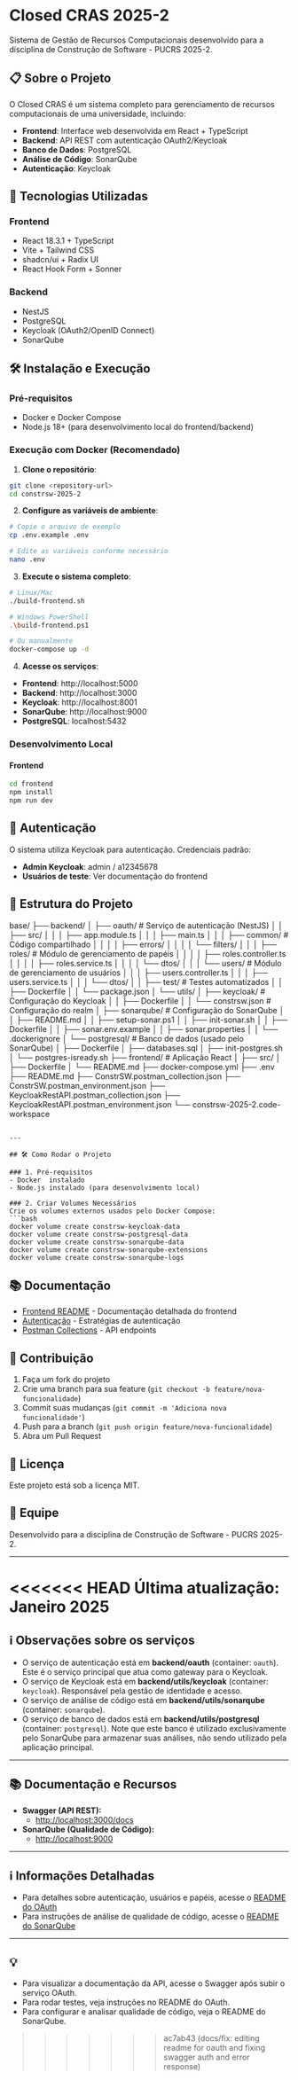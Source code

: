 # Closed CRAS 2025-2

Sistema de Gestão de Recursos Computacionais desenvolvido para a disciplina de Construção de Software - PUCRS 2025-2.

## 📋 Sobre o Projeto

O Closed CRAS é um sistema completo para gerenciamento de recursos computacionais de uma universidade, incluindo:

- **Frontend**: Interface web desenvolvida em React + TypeScript
- **Backend**: API REST com autenticação OAuth2/Keycloak
- **Banco de Dados**: PostgreSQL
- **Análise de Código**: SonarQube
- **Autenticação**: Keycloak

## 🚀 Tecnologias Utilizadas

### Frontend

- React 18.3.1 + TypeScript
- Vite + Tailwind CSS
- shadcn/ui + Radix UI
- React Hook Form + Sonner

### Backend

- NestJS
- PostgreSQL
- Keycloak (OAuth2/OpenID Connect)
- SonarQube

## 🛠️ Instalação e Execução

### Pré-requisitos

- Docker e Docker Compose
- Node.js 18+ (para desenvolvimento local do frontend/backend)

### Execução com Docker (Recomendado)

1. **Clone o repositório**:

```bash
git clone <repository-url>
cd constrsw-2025-2
```

2. **Configure as variáveis de ambiente**:

```bash
# Copie o arquivo de exemplo
cp .env.example .env

# Edite as variáveis conforme necessário
nano .env
```

3. **Execute o sistema completo**:

```bash
# Linux/Mac
./build-frontend.sh

# Windows PowerShell
.\build-frontend.ps1

# Ou manualmente
docker-compose up -d
```

4. **Acesse os serviços**:

- **Frontend**: http://localhost:5000
- **Backend**: http://localhost:3000
- **Keycloak**: http://localhost:8001
- **SonarQube**: http://localhost:9000
- **PostgreSQL**: localhost:5432

### Desenvolvimento Local

#### Frontend

```bash
cd frontend
npm install
npm run dev
```

## 🔐 Autenticação

O sistema utiliza Keycloak para autenticação. Credenciais padrão:

- **Admin Keycloak**: admin / a12345678
- **Usuários de teste**: Ver documentação do frontend

## 📁 Estrutura do Projeto

base/
├── backend/
│ ├── oauth/ # Serviço de autenticação (NestJS)
│ │ ├── src/
│ │ │ ├── app.module.ts
│ │ │ ├── main.ts
│ │ │ ├── common/ # Código compartilhado
│ │ │ │ ├── errors/
│ │ │ │ └── filters/
│ │ │ ├── roles/ # Módulo de gerenciamento de papéis
│ │ │ │ ├── roles.controller.ts
│ │ │ │ ├── roles.service.ts
│ │ │ │ └── dtos/
│ │ │ └── users/ # Módulo de gerenciamento de usuários
│ │ │ ├── users.controller.ts
│ │ │ ├── users.service.ts
│ │ │ └── dtos/
│ │ ├── test/ # Testes automatizados
│ │ ├── Dockerfile
│ │ └── package.json
│ └── utils/
│ ├── keycloak/ # Configuração do Keycloak
│ │ ├── Dockerfile
│ │ └── constrsw.json # Configuração do realm
│ ├── sonarqube/ # Configuração do SonarQube
│ │ ├── README.md
│ │ ├── setup-sonar.ps1
│ │ ├── init-sonar.sh
│ │ ├── Dockerfile
│ │ ├── sonar.env.example
│ │ ├── sonar.properties
│ │ └── .dockerignore
│ └── postgresql/ # Banco de dados (usado pelo SonarQube)
│ ├── Dockerfile
│ ├── databases.sql
│ ├── init-postgres.sh
│ └── postgres-isready.sh
├── frontend/ # Aplicação React
│ ├── src/
│ ├── Dockerfile
│ └── README.md
├── docker-compose.yml
├── .env
├── README.md
├── ConstrSW.postman_collection.json
├── ConstrSW.postman_environment.json
├── KeycloakRestAPI.postman_collection.json
├── KeycloakRestAPI.postman_environment.json
└── constrsw-2025-2.code-workspace

````

---

## 🛠️ Como Rodar o Projeto

### 1. Pré-requisitos
- Docker  instalado
- Node.js instalado (para desenvolvimento local)

### 2. Criar Volumes Necessários
Crie os volumes externos usados pelo Docker Compose:
```bash
docker volume create constrsw-keycloak-data
docker volume create constrsw-postgresql-data
docker volume create constrsw-sonarqube-data
docker volume create constrsw-sonarqube-extensions
docker volume create constrsw-sonarqube-logs
````

## 📚 Documentação

- [Frontend README](./frontend/README.md) - Documentação detalhada do frontend
- [Autenticação](./frontend/AUTHENTICATION.md) - Estratégias de autenticação
- [Postman Collections](./ConstrSW.postman_collection.json) - API endpoints

## 🤝 Contribuição

1. Faça um fork do projeto
2. Crie uma branch para sua feature (`git checkout -b feature/nova-funcionalidade`)
3. Commit suas mudanças (`git commit -m 'Adiciona nova funcionalidade'`)
4. Push para a branch (`git push origin feature/nova-funcionalidade`)
5. Abra um Pull Request

## 📄 Licença

Este projeto está sob a licença MIT.

## 👥 Equipe

Desenvolvido para a disciplina de Construção de Software - PUCRS 2025-2.

---

<<<<<<< HEAD
**Última atualização**: Janeiro 2025
=======

## ℹ️ Observações sobre os serviços

- O serviço de autenticação está em **backend/oauth** (container: `oauth`). Este é o serviço principal que atua como gateway para o Keycloak.
- O serviço de Keycloak está em **backend/utils/keycloak** (container: `keycloak`). Responsável pela gestão de identidade e acesso.
- O serviço de análise de código está em **backend/utils/sonarqube** (container: `sonarqube`).
- O serviço de banco de dados está em **backend/utils/postgresql** (container: `postgresql`). Note que este banco é utilizado exclusivamente pelo SonarQube para armazenar suas análises, não sendo utilizado pela aplicação principal.

---

## 📚 Documentação e Recursos

- **Swagger (API REST):**
  - [http://localhost:3000/docs](http://localhost:3000/docs)
- **SonarQube (Qualidade de Código):**
  - [http://localhost:9000](http://localhost:9000)

---

## ℹ️ Informações Detalhadas

- Para detalhes sobre autenticação, usuários e papéis, acesse o [README do OAuth](backend/oauth/README.md)
- Para instruções de análise de qualidade de código, acesse o [README do SonarQube](backend/utils/sonarqube/README.md)

---

## 💡

- Para visualizar a documentação da API, acesse o Swagger após subir o serviço OAuth.
- Para rodar testes, veja instruções no README do OAuth.
- Para configurar e analisar qualidade de código, veja o README do SonarQube.

> > > > > > > ac7ab43 (docs/fix: editing readme for oauth and fixing swagger auth and error response)
